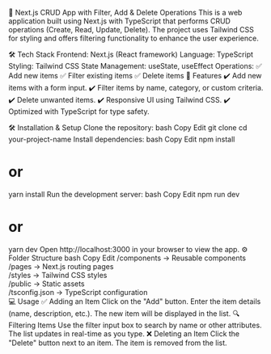 🚀 Next.js CRUD App with Filter, Add & Delete Operations
This is a web application built using Next.js with TypeScript that performs CRUD operations (Create, Read, Update, Delete). The project uses Tailwind CSS for styling and offers filtering functionality to enhance the user experience.

🛠️ Tech Stack
Frontend: Next.js (React framework)
Language: TypeScript
Styling: Tailwind CSS
State Management: useState, useEffect
Operations:
✅ Add new items
✅ Filter existing items
✅ Delete items
🎯 Features
✔️ Add new items with a form input.
✔️ Filter items by name, category, or custom criteria.
✔️ Delete unwanted items.
✔️ Responsive UI using Tailwind CSS.
✔️ Optimized with TypeScript for type safety.

🛠️ Installation & Setup
Clone the repository:
bash
Copy
Edit
git clone <your-repo-link>
cd your-project-name
Install dependencies:
bash
Copy
Edit
npm install
# or
yarn install
Run the development server:
bash
Copy
Edit
npm run dev
# or
yarn dev
Open http://localhost:3000 in your browser to view the app.
⚙️ Folder Structure
bash
Copy
Edit
/components       → Reusable components  
/pages            → Next.js routing pages  
/styles          → Tailwind CSS styles  
/public          → Static assets  
/tsconfig.json    → TypeScript configuration  
💻 Usage
✅ Adding an Item
Click on the "Add" button.
Enter the item details (name, description, etc.).
The new item will be displayed in the list.
🔍 Filtering Items
Use the filter input box to search by name or other attributes.
The list updates in real-time as you type.
❌ Deleting an Item
Click the "Delete" button next to an item.
The item is removed from the list.
